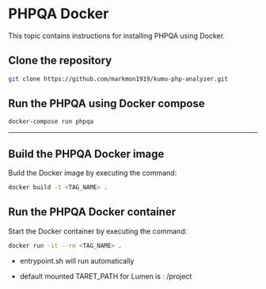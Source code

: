 # PHPQA Docker

This topic contains instructions for installing PHPQA using Docker.

## Clone the repository

```bash
git clone https://github.com/markmon1919/kumu-php-analyzer.git
```

## Run the PHPQA using Docker compose

```bash
docker-compose run phpqa
```

***

## Build the PHPQA Docker image

Build the Docker image by executing the command:

```bash
docker build -t <TAG_NAME> .
```

## Run the PHPQA Docker container

Start the Docker container by executing the command:

```bash
docker run -it --rm <TAG_NAME> .
```

- entrypoint.sh will run automatically

- default mounted TARET_PATH for Lumen is : /project